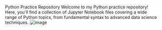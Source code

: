 Python Practice Repository
Welcome to my Python practice repository! Here, you'll find a collection of Jupyter Notebook files covering a wide range of Python topics, from fundamental syntax to advanced data science techniques. 
![image](https://github.com/Karan-Naik-08/Python/assets/108292689/08638762-285e-4b1b-8f9f-412760cd257a)
